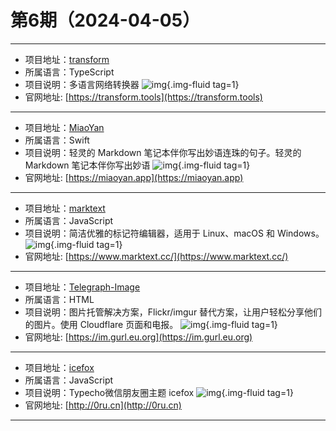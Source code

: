 # 第6期（2024-04-05）

---
- 项目地址：[transform](https://github.com/ritz078/transform)
- 所属语言：TypeScript
- 项目说明：多语言网络转换器
![img](https://mirror.ghproxy.com/https://raw.githubusercontent.com/xiaoxuan6/weekly/main/docs/static/images/2024/1712278964.png){.img-fluid tag=1}
- 官网地址: [https://transform.tools](https://transform.tools)
---
- 项目地址：[MiaoYan](https://github.com/tw93/MiaoYan)
- 所属语言：Swift
- 项目说明：轻灵的 Markdown 笔记本伴你写出妙语连珠的句子。轻灵的 Markdown 笔记本伴你写出妙语
![img](https://mirror.ghproxy.com/https://raw.githubusercontent.com/xiaoxuan6/weekly/main/docs/static/images/2024/1712279251.png){.img-fluid tag=1}
- 官网地址: [https://miaoyan.app](https://miaoyan.app)
---
- 项目地址：[marktext](https://github.com/marktext/marktext)
- 所属语言：JavaScript
- 项目说明：简洁优雅的标记符编辑器，适用于 Linux、macOS 和 Windows。
![img](https://mirror.ghproxy.com/https://raw.githubusercontent.com/xiaoxuan6/weekly/main/docs/static/images/2024/1712280335.png){.img-fluid tag=1}
- 官网地址: [https://www.marktext.cc/](https://www.marktext.cc/)
---
- 项目地址：[Telegraph-Image](https://github.com/cf-pages/Telegraph-Image)
- 所属语言：HTML
- 项目说明：图片托管解决方案，Flickr/imgur 替代方案，让用户轻松分享他们的图片。使用 Cloudflare 页面和电报。
![img](https://mirror.ghproxy.com/https://raw.githubusercontent.com/xiaoxuan6/weekly/main/docs/static/images/2024/1712284410.png){.img-fluid tag=1}
- 官网地址: [https://im.gurl.eu.org](https://im.gurl.eu.org)
---
- 项目地址：[icefox](https://github.com/xiaopanglian/icefox)
- 所属语言：JavaScript
- 项目说明：Typecho微信朋友圈主题 icefox
![img](https://mirror.ghproxy.com/https://raw.githubusercontent.com/xiaoxuan6/weekly/main/docs/static/images/2024-04-05/1712295471.png){.img-fluid tag=1}
- 官网地址: [http://0ru.cn](http://0ru.cn)
---